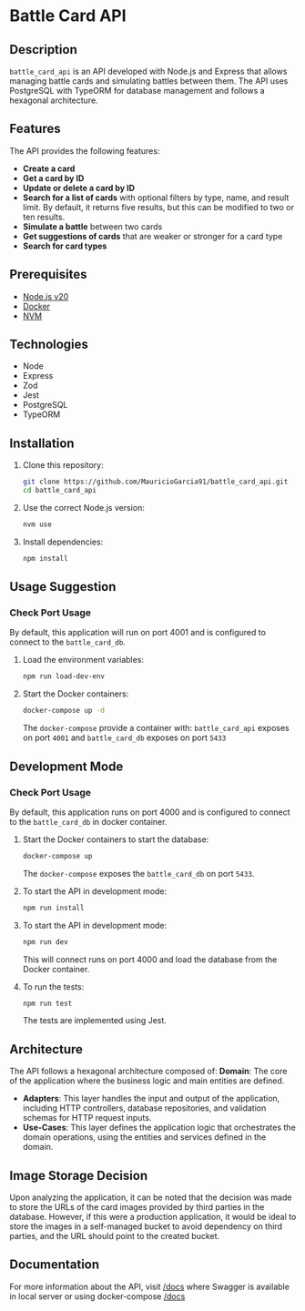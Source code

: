 # Battle Card API

## Description

`battle_card_api` is an API developed with Node.js and Express that allows managing battle cards and simulating battles between them. The API uses PostgreSQL with TypeORM for database management and follows a hexagonal architecture.

## Features

The API provides the following features:

- **Create a card**
- **Get a card by ID**
- **Update or delete a card by ID**
- **Search for a list of cards** with optional filters by type, name, and result limit. By default, it returns five results, but this can be modified to two or ten results.
- **Simulate a battle** between two cards
- **Get suggestions of cards** that are weaker or stronger for a card type
- **Search for card types**

## Prerequisites

- [Node.js v20](https://nodejs.org/)
- [Docker](https://www.docker.com/)
- [NVM](https://github.com/nvm-sh/nvm)

## Technologies

- Node
- Express
- Zod
- Jest
- PostgreSQL
- TypeORM

## Installation

1. Clone this repository:

   ```bash
   git clone https://github.com/MauricioGarcia91/battle_card_api.git
   cd battle_card_api
   ```

2. Use the correct Node.js version:

   ```bash
   nvm use
   ```

3. Install dependencies:

   ```bash
   npm install
   ```

## Usage Suggestion

### Check Port Usage

By default, this application will run on port 4001 and is configured to connect to the `battle_card_db`.

1. Load the environment variables:

   ```bash
   npm run load-dev-env
   ```

2. Start the Docker containers:

   ```bash
   docker-compose up -d
   ```

   The `docker-compose` provide a container with: `battle_card_api` exposes on port `4001` and `battle_card_db` exposes on port `5433`

## Development Mode

### Check Port Usage

By default, this application runs on port 4000 and is configured to connect to the `battle_card_db` in docker container.

1. Start the Docker containers to start the database:

   ```bash
   docker-compose up
   ```

   The `docker-compose` exposes the `battle_card_db` on port `5433`.

2. To start the API in development mode:

   ```bash
   npm run install
   ```

3. To start the API in development mode:

   ```bash
   npm run dev
   ```

   This will connect runs on port 4000 and load the database from the Docker container.

4. To run the tests:

   ```bash
   npm run test
   ```

   The tests are implemented using Jest.

## Architecture

The API follows a hexagonal architecture composed of:
**Domain**: The core of the application where the business logic and main entities are defined.

- **Adapters**: This layer handles the input and output of the application, including HTTP controllers, database repositories, and validation schemas for HTTP request inputs.
- **Use-Cases**: This layer defines the application logic that orchestrates the domain operations, using the entities and services defined in the domain.

## Image Storage Decision

Upon analyzing the application, it can be noted that the decision was made to store the URLs of the card images provided by third parties in the database. However, if this were a production application, it would be ideal to store the images in a self-managed bucket to avoid dependency on third parties, and the URL should point to the created bucket.

## Documentation

For more information about the API, visit [/docs](http://localhost:4000/docs) where Swagger is available in local server or using docker-compose [/docs](http://localhost:4001/docs)

